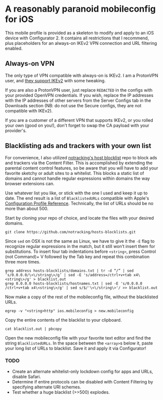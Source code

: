 # A reasonably paranoid mobileconfig for iOS
This mobile profile is provided as a skeleton to modify and apply to an iOS device with Configurator 2. It contains all restrictions that I recommend, plus placeholders for an always-on IKEv2 VPN connection and URL filtering enabled.

## Always-on VPN
The only type of VPN compatible with always-on is IKEv2. I am a ProtonVPN user, and [they support IKEv2](https://protonvpn.com/support/protonvpn-ios-manual-ikev2-vpn-setup/) with some tweaking.

If you are also a ProtonVPN user, just replace `REDACTED` in the configs with your provided OpenVPN credentials. If you wish, replace the IP addresses with the IP addresses of other servers from the Server Configs tab in the Downloads section (NB: do not use the Secure configs, they are not compatible with IKEv2).

If you are a customer of a different VPN that supports IKEv2, or you rolled your own (good on you!), don't forget to swap the CA payload with your provider's.

## Blacklisting ads and trackers with your own list
For convenience, I also utilized [notracking's host blocklist](https://github.com/notracking/hosts-blocklists) repo to block ads and trackers via the Content Filter. This is accomplished by extending the parental content control features, so be aware that you will have to add your favorite sketchy or adult sites to a whitelist. This blocks a static list of domains and cannot handle regular expressions within domains the way browser extensions can.

Use whatever list you like, or stick with the one I used and keep it up to date. The end result is a list of `BlacklistedURLs` compatible with Apple's [Configuration Profile Reference](https://developer.apple.com/library/content/featuredarticles/iPhoneConfigurationProfileRef/Introduction/Introduction.html). Technically, the list of URLs should be no more than about 500.

Start by cloning your repo of choice, and locate the files with your desired domains.
```
git clone https://github.com/notracking/hosts-blocklists.git
```
Since `sed` on OSX is not the same as Linux, we have to give it the `-E` flag to recognize regular expressions in the match, but it still won’t insert them for substitutions. To insert four tab indentations before `<string>`, press Control (not Command)+ V followed by the Tab key and repeat this combination three more times.
```
grep address hosts-blocklists/domains.txt | tr -d “/” | sed ‘s/0.0.0.0/\<\/string\>/g’ | sed -E 's/address=/ctrl+v+tab x4\<string\>/g' > blacklist.out
grep 0.0.0.0 hosts-blocklists/hostnames.txt | sed -E 's/0.0.0.0 /ctrl+v+tab x4\<string\>/g' | sed s/$/'\<\/string\>'/ >> blacklist.out
```
Now make a copy of the rest of the mobileconfig file, without the blacklisted URLs.
```
egrep -v "<string>http" ios.mobileconfig > new.mobileconfig
```
Copy the entire contents of the blacklist to your clipboard.
```
cat blacklist.out | pbcopy
```
Open the new mobileconfig file with your favorite text editor and find the string `BlacklistedURLs`. In the space between the `<array>`s below it, paste your long list of URLs to blacklist. Save it and apply it via Configurator!

### TODO
* Create an alternate whitelist-only lockdown config for apps and URLs, disable Safari.
* Determine if entire protocols can be disabled with Content Filtering by specifying alternate URI schemes.
* Test whether a huge blacklist (>>500) explodes.
